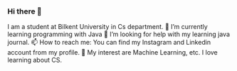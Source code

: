 ### Hi there 👋
I am a student at Bilkent University in Cs department.
🌱 I’m currently learning programming with Java
🤔 I’m looking for help with my learning java journal.
📫 How to reach me: You can find my Instagram and Linkedin account from my profile.
🔭 My interest are Machine Learning, etc. I love learning about CS.


<!--
**Halil-Arda/Halil-Arda** is a ✨ _special_ ✨ repository because its `README.md` (this file) appears on your GitHub profile.

Here are some ideas to get you started:

- 🔭 I’m currently working on ...

- 👯 I’m looking to collaborate on ...
- 🤔 I’m looking for help with ...
- 💬 Ask me about ...
- 
- 😄 Pronouns: ...
- ⚡ Fun fact: ... :\
-->
